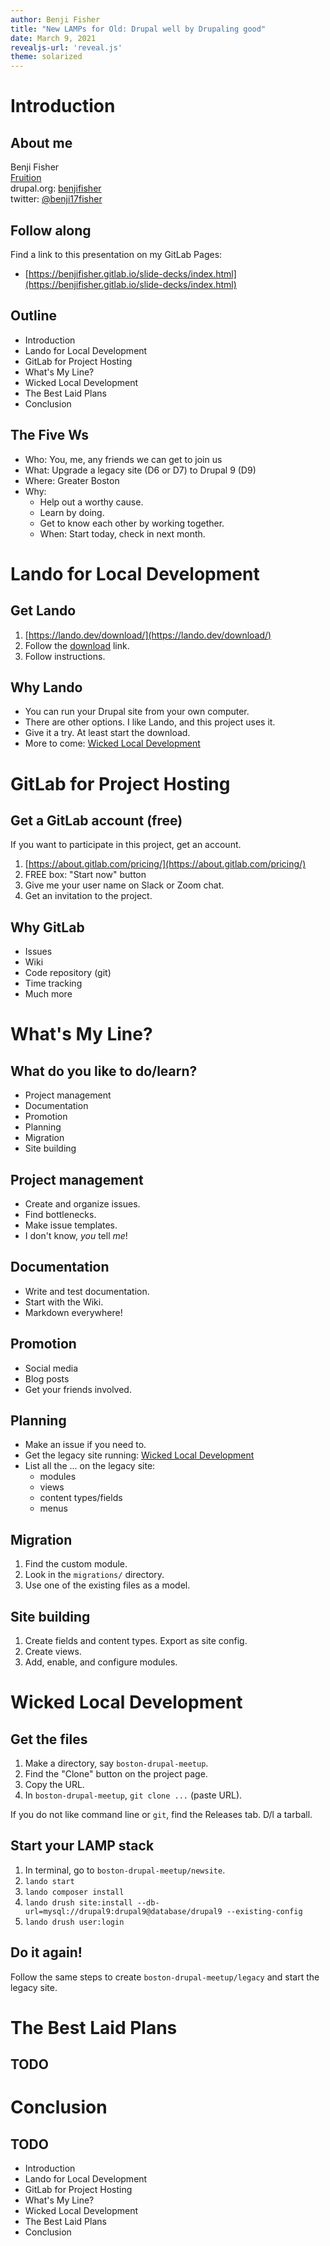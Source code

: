 ```yaml
---
author: Benji Fisher
title: "New LAMPs for Old: Drupal well by Drupaling good"
date: March 9, 2021
revealjs-url: 'reveal.js'
theme: solarized
---
```


# Introduction

## About me

Benji Fisher\
[Fruition](https://fruition.net/)\
drupal.org: [benjifisher](https://www.drupal.org/u/benjifisher)\
twitter: [\@benji17fisher](https://twitter.com/benji17fisher)

## Follow along

Find a link to this presentation on my GitLab Pages:

- [https://benjifisher.gitlab.io/slide-decks/index.html](https://benjifisher.gitlab.io/slide-decks/index.html)

## Outline

- Introduction
- Lando for Local Development
- GitLab for Project Hosting
- What's My Line?
- Wicked Local Development
- The Best Laid Plans
- Conclusion

## The Five Ws

- Who: You, me, any friends we can get to join us
- What: Upgrade a legacy site (D6 or D7) to Drupal 9 (D9)
- Where: Greater Boston
- Why:
  - Help out a worthy cause.
  - Learn by doing.
  - Get to know each other by working together.
  - When: Start today, check in next month.

# Lando for Local Development

## Get Lando

1. [https://lando.dev/download/](https://lando.dev/download/)
1. Follow the [download](https://github.com/lando/lando/releases) link.
1. Follow instructions.

## Why Lando

- You can run your Drupal site from your own computer.
- There are other options. I like Lando, and this project uses it.
- Give it a try. At least start the download.
- More to come: [Wicked Local Development](#wicked-local-development)

# GitLab for Project Hosting

## Get a GitLab account (free)

If you want to participate in this project, get an account.

1. [https://about.gitlab.com/pricing/](https://about.gitlab.com/pricing/)
1. FREE box: "Start now" button
1. Give me your user name on Slack or Zoom chat.
1. Get an invitation to the project.

## Why GitLab

- Issues
- Wiki
- Code repository (git)
- Time tracking
- Much more

# What's My Line?

## What do you like to do/learn?

- Project management
- Documentation
- Promotion
- Planning
- Migration
- Site building

## Project management

- Create and organize issues.
- Find bottlenecks.
- Make issue templates.
- I don't know, _you_ tell _me_!

## Documentation

- Write and test documentation.
- Start with the Wiki.
- Markdown everywhere!

## Promotion

- Social media
- Blog posts
- Get your friends involved.

## Planning

- Make an issue if you need to.
- Get the legacy site running: [Wicked Local Development](#wicked-local-development)
- List all the ... on the legacy site:
  - modules
  - views
  - content types/fields
  - menus

## Migration

1. Find the custom module.
1. Look in the `migrations/` directory.
1. Use one of the existing files as a model.

## Site building

1. Create fields and content types. Export as site config.
1. Create views.
1. Add, enable, and configure modules.

# Wicked Local Development

## Get the files

1. Make a directory, say `boston-drupal-meetup`.
1. Find the "Clone" button on the project page.
1. Copy the URL.
1. In `boston-drupal-meetup`, `git clone ...` (paste URL).

If you do not like command line or `git`, find the Releases tab. D/l a tarball.

## Start your LAMP stack

1. In terminal, go to `boston-drupal-meetup/newsite`.
1. `lando start`
1. `lando composer install`
1. `lando drush site:install --db-url=mysql://drupal9:drupal9@database/drupal9 --existing-config`
1. `lando drush user:login`

## Do it again!

Follow the same steps to create `boston-drupal-meetup/legacy` and start the legacy site.

# The Best Laid Plans

## TODO

# Conclusion

## TODO

- Introduction
- Lando for Local Development
- GitLab for Project Hosting
- What's My Line?
- Wicked Local Development
- The Best Laid Plans
- Conclusion


